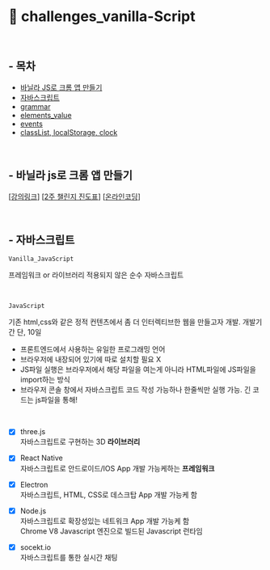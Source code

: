 # 🍦 challenges_vanilla-Script
<br>

## - 목차

* [바닐라 JS로 크롬 앱 만들기](#--바닐라-js로-크롬-앱-만들기)
* [자바스크립트](#--자바스크립트)
* [grammar](https://github.com/jin-hyojoo/challenges_vanilla-Script/blob/main/summary/grammar.md)
* [elements_value](https://github.com/jin-hyojoo/challenges_vanilla-Script/blob/main/summary/elements_value.md)
* [events](https://github.com/jin-hyojoo/challenges_vanilla-Script/blob/main/summary/events.md)
* [classList, localStorage, clock](https://github.com/jin-hyojoo/challenges_vanilla-Script/blob/main/summary/classList_localStorage_clock.md)

<br>

## - 바닐라 js로 크롬 앱 만들기

[[강의링크](https://nomadcoders.co/javascript-for-beginners/lobby)]
[[2주 챌린지 진도표](https://nomadcoders.co/faq/challenge/schedule-vanillajs)]
[[온라인코딩](https://replit.com)]

<br>

## - 자바스크립트   

`Vanilla_JavaScript` 

프레임워크 or 라이브러리 적용되지 않은 순수 자바스크립트

<br>

`JavaScript`

기존 html,css와 같은 정적 컨텐츠에서 좀 더 인터렉티브한 웹을 만들고자 개발. 개발기간 단, 10일

- 프론트엔드에서 사용하는 유일한 프로그래밍 언어
- 브라우저에 내장되어 있기에 따로 설치할 필요 X
- JS파일 실행은 브라우저에서 해당 파일을 여는게 아니라 
HTML파일에 JS파일을 import하는 방식
- 브라우저 콘솔 창에서 자바스크립트 코드 작성 가능하나
한줄씩만 실행 가능. 긴 코드는 js파일을 통해!

<br>

- [x]  three.js  
자바스크립트로 구현하는 3D **라이브러리** 

- [x]  React Native  
자바스크립트로 안드로이드/IOS App 개발 가능케하는 **프레임워크**

- [x]  Electron  
자바스크립트, HTML, CSS로 데스크탑 App 개발 가능케 함

- [x]  Node.js  
자바스크립트로 확장성있는 네트워크 App 개발 가능케 함<br>
Chrome V8 Javascript 엔진으로 빌드된 Javascript 런타임

- [x]  socekt.io  
자바스크립트를 통한 실시간 채팅



<br>
